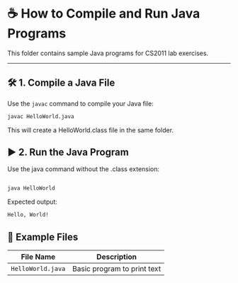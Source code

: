 # ☕ How to Compile and Run Java Programs

This folder contains sample Java programs for CS2011 lab exercises.

---

## 🛠️ 1. Compile a Java File

Use the `javac` command to compile your Java file:

```bash
javac HelloWorld.java
```
This will create a HelloWorld.class file in the same folder.

## ▶️ 2. Run the Java Program
Use the java command without the .class extension:

``` bash

java HelloWorld
```
Expected output:

``` bash 
Hello, World!
```


## 📁 Example Files

| File Name        | Description                  |
|------------------|------------------------------|
| `HelloWorld.java` | Basic program to print text  |
